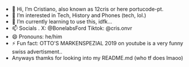 - 👋 Hi, I’m Cristiano, also known as 12cris or here portucode-pt.
- 👀 I’m interested in Tech, History and Phones (tech, lol.)
- 🌱 I’m currently learning to use this, idfk...
- 📫 Socials . X: @BonelabsFord Tiktok: @cris.onvr
- 😄 Pronouns: he/him
- ⚡ Fun fact: OTTO'S MARKENSPEZIAL 2019 on youtube is a very funny swiss advertisment..
- Anyways thamks for looking into my README.md (who tf does lmaoo)

